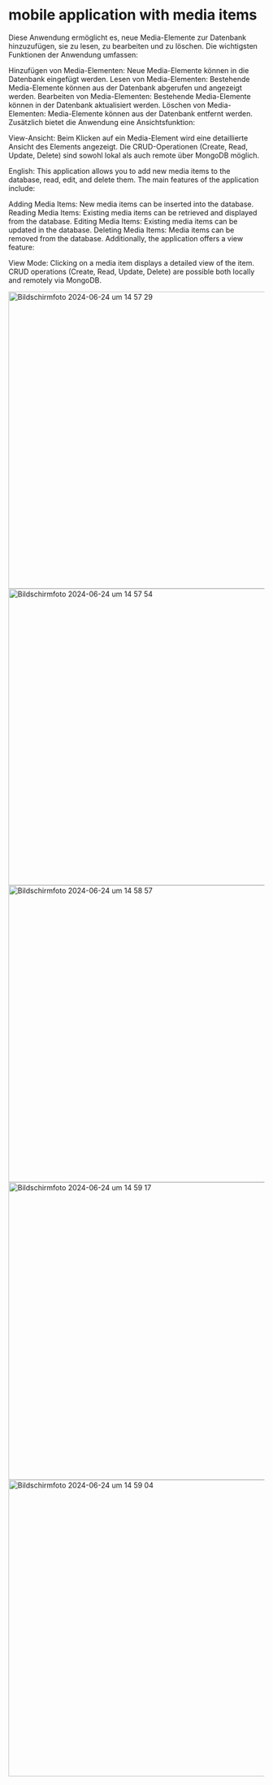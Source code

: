 # mobile application with media items

Diese Anwendung ermöglicht es, neue Media-Elemente zur Datenbank hinzuzufügen, sie zu lesen, zu bearbeiten und zu löschen. Die wichtigsten Funktionen der Anwendung umfassen:

Hinzufügen von Media-Elementen: Neue Media-Elemente können in die Datenbank eingefügt werden.
Lesen von Media-Elementen: Bestehende Media-Elemente können aus der Datenbank abgerufen und angezeigt werden.
Bearbeiten von Media-Elementen: Bestehende Media-Elemente können in der Datenbank aktualisiert werden.
Löschen von Media-Elementen: Media-Elemente können aus der Datenbank entfernt werden.
Zusätzlich bietet die Anwendung eine Ansichtsfunktion:

View-Ansicht: Beim Klicken auf ein Media-Element wird eine detaillierte Ansicht des Elements angezeigt.
Die CRUD-Operationen (Create, Read, Update, Delete) sind sowohl lokal als auch remote über MongoDB möglich.

English:
This application allows you to add new media items to the database, read, edit, and delete them. The main features of the application include:

Adding Media Items: New media items can be inserted into the database.
Reading Media Items: Existing media items can be retrieved and displayed from the database.
Editing Media Items: Existing media items can be updated in the database.
Deleting Media Items: Media items can be removed from the database.
Additionally, the application offers a view feature:

View Mode: Clicking on a media item displays a detailed view of the item.
CRUD operations (Create, Read, Update, Delete) are possible both locally and remotely via MongoDB.

<img width="585" alt="Bildschirmfoto 2024-06-24 um 14 57 29" src="https://github.com/JanBerlin06/mobile-application-for-media-entities/assets/122086059/99559307-239e-4d7d-86fd-2e8a3b0f4482">


<img width="584" alt="Bildschirmfoto 2024-06-24 um 14 57 54" src="https://github.com/JanBerlin06/mobile-application-for-media-entities/assets/122086059/0f68b19c-2cc9-486e-a00e-5694c504ad96">


<img width="585" alt="Bildschirmfoto 2024-06-24 um 14 58 57" src="https://github.com/JanBerlin06/mobile-application-for-media-entities/assets/122086059/a5d2d618-6da4-4107-9d52-b7346dba2079">


<img width="586" alt="Bildschirmfoto 2024-06-24 um 14 59 17" src="https://github.com/JanBerlin06/mobile-application-for-media-entities/assets/122086059/36cb6e10-d2ea-443f-ae71-f1ea30751019">

<img width="584" alt="Bildschirmfoto 2024-06-24 um 14 59 04" src="https://github.com/JanBerlin06/mobile-application-for-media-entities/assets/122086059/9c1a4e25-41b4-40b5-bd8f-59bfc7110ac7">


